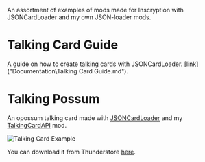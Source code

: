 An assortment of examples of mods made for Inscryption with JSONCardLoader and my own JSON-loader mods.

# Talking Card Guide
A guide on how to create talking cards with JSONCardLoader. [link]("Documentation\Talking Card Guide.md").

# Talking Possum
An opossum talking card made with [JSONCardLoader](https://github.com/MADH95/JSONLoader) and my [TalkingCardAPI](https://github.com/KBMackenzie/TalkingCardAPI) mod.

![Talking Card Example](https://i.imgur.com/oe779Ar.gif)

You can download it from Thunderstore [here](https://inscryption.thunderstore.io/package/KellyBetty/Talking_Possum/).
